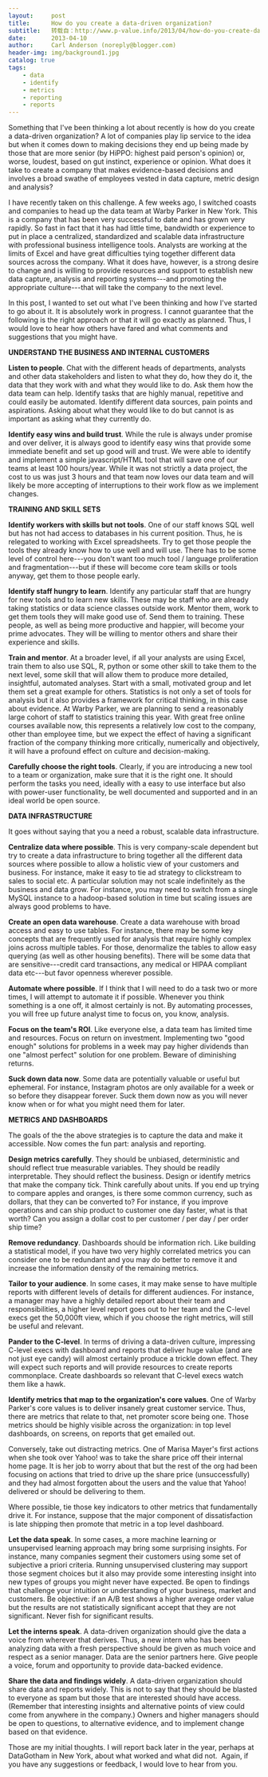 ```yaml
---
layout:     post
title:      How do you create a data-driven organization?
subtitle:   转载自：http://www.p-value.info/2013/04/how-do-you-create-data-driven.html
date:       2013-04-10
author:     Carl Anderson (noreply@blogger.com)
header-img: img/background1.jpg
catalog: true
tags:
    - data
    - identify
    - metrics
    - reporting
    - reports
---
```



Something that I've been thinking a lot about recently is how do you create a data-driven organization? A lot of companies play lip service to the idea but when it comes down to making decisions they end up being made by those that are more senior (by HiPPO: highest paid person's opinion) or, worse, loudest, based on gut instinct, experience or opinion. What does it take to create a company that makes evidence-based decisions and involves a broad swathe of employees vested in data capture, metric design and analysis?





I have recently taken on this challenge. A few weeks ago, I switched coasts and companies to head up the data team at Warby Parker in New York. This is a company that has been very successful to date and has grown very rapidly. So fast in fact that it has had little time, bandwidth or experience to put in place a centralized, standardized and scalable data infrastructure with professional business intelligence tools. Analysts are working at the limits of Excel and have great difficulties tying together different data sources across the company. What it does have, however, is a strong desire to change and is willing to provide resources and support to establish new data capture, analysis and reporting systems---and promoting the appropriate culture---that will take the company to the next level.





In this post, I wanted to set out what I've been thinking and how I've started to go about it. It is absolutely work in progress. I cannot guarantee that the following is the right approach or that it will go exactly as planned. Thus, I would love to hear how others have fared and what comments and suggestions that you might have.





**UNDERSTAND THE BUSINESS AND INTERNAL CUSTOMERS**





**Listen to people**. Chat with the different heads of departments, analysts and other data stakeholders and listen to what they do, how they do it, the data that they work with and what they would like to do. Ask them how the data team can help. Identify tasks that are highly manual, repetitive and could easily be automated. Identify different data sources, pain points and aspirations. Asking about what they would like to do but cannot is as important as asking what they currently do.





**Identify easy wins and build trust**. While the rule is always under promise and over deliver, it is always good to identify easy wins that provide some immediate benefit and set up good will and trust. We were able to identify and implement a simple javascript/HTML tool that will save one of our teams at least 100 hours/year. While it was not strictly a data project, the cost to us was just 3 hours and that team now loves our data team and will likely be more accepting of interruptions to their work flow as we implement changes.





**TRAINING AND SKILL SETS**





**Identify workers with skills but not tools**. One of our staff knows SQL well but has not had access to databases in his current position. Thus, he is relegated to working with Excel spreadsheets. Try to get those people the tools they already know how to use well and will use. There has to be some level of control here---you don't want too much tool / language proliferation and fragmentation---but if these will become core team skills or tools anyway, get them to those people early.





**Identify staff hungry to learn**. Identify any particular staff that are hungry for new tools and to learn new skills. These may be staff who are already taking statistics or data science classes outside work. Mentor them, work to get them tools they will make good use of. Send them to training. These people, as well as being more productive and happier, will become your prime advocates. They will be willing to mentor others and share their experience and skills.





**Train and mentor**. At a broader level, if all your analysts are using Excel, train them to also use SQL, R, python or some other skill to take them to the next level, some skill that will allow them to produce more detailed, insightful, automated analyses. Start with a small, motivated group and let them set a great example for others. Statistics is not only a set of tools for analysis but it also provides a framework for critical thinking, in this case about evidence. At Warby Parker, we are planning to send a reasonably large cohort of staff to statistics training this year. With great free online courses available now, this represents a relatively low cost to the company, other than employee time, but we expect the effect of having a significant fraction of the company thinking more critically, numerically and objectively, it will have a profound effect on culture and decision-making.





**Carefully choose the right tools**. Clearly, if you are introducing a new tool to a team or organization, make sure that it is the right one. It should perform the tasks you need, ideally with a easy to use interface but also with power-user functionality, be well documented and supported and in an ideal world be open source.





**DATA INFRASTRUCTURE**





It goes without saying that you a need a robust, scalable data infrastructure.





**Centralize data where possible**. This is very company-scale dependent but try to create a data infrastructure to bring together all the different data sources where possible to allow a holistic view of your customers and business. For instance, make it easy to tie ad strategy to clickstream to sales to social etc. A particular solution may not scale indefinitely as the business and data grow. For instance, you may need to switch from a single MySQL instance to a hadoop-based solution in time but scaling issues are always good problems to have.





**Create an open data warehouse**. Create a data warehouse with broad access and easy to use tables. For instance, there may be some key concepts that are frequently used for analysis that require highly complex joins across multiple tables. For those, denormalize the tables to allow easy querying (as well as other housing benefits). There will be some data that are sensitive---credit card transactions, any medical or HIPAA compliant data etc---but favor openness wherever possible.





**Automate where possible**. If I think that I will need to do a task two or more times, I will attempt to automate it if possible. Whenever you think something is a one off, it almost certainly is not. By automating processes, you will free up future analyst time to focus on, you know, analysis.





**Focus on the team's ROI**. Like everyone else, a data team has limited time and resources. Focus on return on investment. Implementing two "good enough" solutions for problems in a week may pay higher dividends than one "almost perfect" solution for one problem. Beware of diminishing returns.





**Suck down data now**. Some data are potentially valuable or useful but ephemeral. For instance, Instagram photos are only available for a week or so before they disappear forever. Suck them down now as you will never know when or for what you might need them for later.  





**METRICS AND DASHBOARDS**





The goals of the the above strategies is to capture the data and make it accessible. Now comes the fun part: analysis and reporting.





**Design metrics carefully**. They should be unbiased, deterministic and should reflect true measurable variables. They should be readily interpretable. They should reflect the business. Design or identify metrics that make the company tick. Think carefully about units. If you end up trying to compare apples and oranges, is there some common currency, such as dollars, that they can be converted to? For instance, if you improve operations and can ship product to customer one day faster, what is that worth? Can you assign a dollar cost to per customer / per day / per order ship time?





**Remove redundancy**. Dashboards should be information rich. Like building a statistical model, if you have two very highly correlated metrics you can consider one to be redundant and you may do better to remove it and increase the information density of the remaining metrics.





**Tailor to your audience**. In some cases, it may make sense to have multiple reports with different levels of details for different audiences. For instance, a manager may have a highly detailed report about their team and responsibilities, a higher level report goes out to her team and the C-level execs get the 50,000ft view, which if you choose the right metrics, will still be useful and relevant.





**Pander to the C-level**. In terms of driving a data-driven culture, impressing C-level execs with dashboard and reports that deliver huge value (and are not just eye candy) will almost certainly produce a trickle down effect. They will expect such reports and will provide resources to create reports commonplace. Create dashboards so relevant that C-level execs watch them like a hawk.





**Identify metrics that map to the organization's core values**. One of Warby Parker's core values is to deliver insanely great customer service. Thus, there are metrics that relate to that, net promoter score being one. Those metrics should be highly visible across the organization: in top level dashboards, on screens, on reports that get emailed out. 





Conversely, take out distracting metrics. One of Marisa Mayer's first actions when she took over Yahoo! was to take the share price off their internal home page. It is her job to worry about that but the rest of the org had been focusing on actions that tried to drive up the share price (unsuccessfully) and they had almost forgotten about the users and the value that Yahoo! delivered or should be delivering to them.





Where possible, tie those key indicators to other metrics that fundamentally drive it. For instance, suppose that the major component of dissatisfaction is late shipping then promote that metric in a top level dashboard.





**Let the data speak**. In some cases, a more machine learning or unsupervised learning approach may bring some surprising insights. For instance, many companies segment their customers using some set of subjective a priori criteria. Running unsupervised clustering may support those segment choices but it also may provide some interesting insight into new types of groups you might never have expected. Be open to findings that challenge your intuition or understanding of your business, market and customers. Be objective: if an A/B test shows a higher average order value but the results are not statistically significant accept that they are not significant. Never fish for significant results.





**Let the interns speak**. A data-driven organization should give the data a voice from wherever that derives. Thus, a new intern who has been analyzing data with a fresh perspective should be given as much voice and respect as a senior manager. Data are the senior partners here. Give people a voice, forum and opportunity to provide data-backed evidence.





**Share the data and findings widely**. A data-driven organization should share data and reports widely. This is not to say that they should be blasted to everyone as spam but those that are interested should have access. (Remember that interesting insights and alternative points of view could come from anywhere in the company.) Owners and higher managers should be open to questions, to alternative evidence, and to implement change based on that evidence. 





Those are my initial thoughts. I will report back later in the year, perhaps at DataGotham in New York, about what worked and what did not.  Again, if you have any suggestions or feedback, I would love to hear from you.
